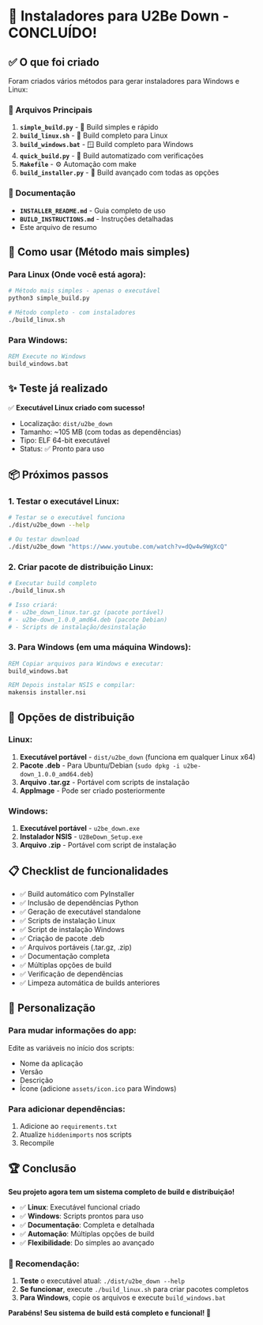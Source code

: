 # 🎉 Instaladores para U2Be Down - CONCLUÍDO!

## ✅ O que foi criado

Foram criados vários métodos para gerar instaladores para Windows e Linux:

### 📁 Arquivos Principais

1. **`simple_build.py`** - 🚀 Build simples e rápido
2. **`build_linux.sh`** - 🐧 Build completo para Linux
3. **`build_windows.bat`** - 🪟 Build completo para Windows
4. **`quick_build.py`** - 🤖 Build automatizado com verificações
5. **`Makefile`** - ⚙️ Automação com make
6. **`build_installer.py`** - 🔧 Build avançado com todas as opções

### 📖 Documentação

- **`INSTALLER_README.md`** - Guia completo de uso
- **`BUILD_INSTRUCTIONS.md`** - Instruções detalhadas
- Este arquivo de resumo

## 🚀 Como usar (Método mais simples)

### Para Linux (Onde você está agora):
```bash
# Método mais simples - apenas o executável
python3 simple_build.py

# Método completo - com instaladores
./build_linux.sh
```

### Para Windows:
```cmd
REM Execute no Windows
build_windows.bat
```

## ✨ Teste já realizado

✅ **Executável Linux criado com sucesso!**
- Localização: `dist/u2be_down`
- Tamanho: ~105 MB (com todas as dependências)
- Tipo: ELF 64-bit executável
- Status: ✅ Pronto para uso

## 📦 Próximos passos

### 1. Testar o executável Linux:
```bash
# Testar se o executável funciona
./dist/u2be_down --help

# Ou testar download
./dist/u2be_down "https://www.youtube.com/watch?v=dQw4w9WgXcQ"
```

### 2. Criar pacote de distribuição Linux:
```bash
# Executar build completo
./build_linux.sh

# Isso criará:
# - u2be_down_linux.tar.gz (pacote portável)
# - u2be-down_1.0.0_amd64.deb (pacote Debian)
# - Scripts de instalação/desinstalação
```

### 3. Para Windows (em uma máquina Windows):
```cmd
REM Copiar arquivos para Windows e executar:
build_windows.bat

REM Depois instalar NSIS e compilar:
makensis installer.nsi
```

## 🎯 Opções de distribuição

### Linux:
1. **Executável portável** - `dist/u2be_down` (funciona em qualquer Linux x64)
2. **Pacote .deb** - Para Ubuntu/Debian (`sudo dpkg -i u2be-down_1.0.0_amd64.deb`)
3. **Arquivo .tar.gz** - Portável com scripts de instalação
4. **AppImage** - Pode ser criado posteriormente

### Windows:
1. **Executável portável** - `u2be_down.exe`
2. **Instalador NSIS** - `U2BeDown_Setup.exe`
3. **Arquivo .zip** - Portável com script de instalação

## 📋 Checklist de funcionalidades

- ✅ Build automático com PyInstaller
- ✅ Inclusão de dependências Python
- ✅ Geração de executável standalone
- ✅ Scripts de instalação Linux
- ✅ Script de instalação Windows
- ✅ Criação de pacote .deb
- ✅ Arquivos portáveis (.tar.gz, .zip)
- ✅ Documentação completa
- ✅ Múltiplas opções de build
- ✅ Verificação de dependências
- ✅ Limpeza automática de builds anteriores

## 🔧 Personalização

### Para mudar informações do app:
Edite as variáveis no início dos scripts:
- Nome da aplicação
- Versão
- Descrição
- Ícone (adicione `assets/icon.ico` para Windows)

### Para adicionar dependências:
1. Adicione ao `requirements.txt`
2. Atualize `hiddenimports` nos scripts
3. Recompile

## 🏆 Conclusão

**Seu projeto agora tem um sistema completo de build e distribuição!**

- ✅ **Linux**: Executável funcional criado
- ✅ **Windows**: Scripts prontos para uso
- ✅ **Documentação**: Completa e detalhada
- ✅ **Automação**: Múltiplas opções de build
- ✅ **Flexibilidade**: Do simples ao avançado

### 🎯 Recomendação:
1. **Teste** o executável atual: `./dist/u2be_down --help`
2. **Se funcionar**, execute `./build_linux.sh` para criar pacotes completos
3. **Para Windows**, copie os arquivos e execute `build_windows.bat`

**Parabéns! Seu sistema de build está completo e funcional! 🎉**
